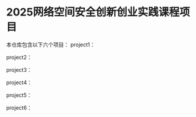 # 2025网络空间安全创新创业实践课程项目

本仓库包含以下六个项目：
project1：

project2：

project3：

project4：

project5：

project6：
